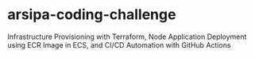 # arsipa-coding-challenge
Infrastructure Provisioning with Terraform, Node Application Deployment using ECR Image in ECS, and CI/CD Automation with GitHub Actions
